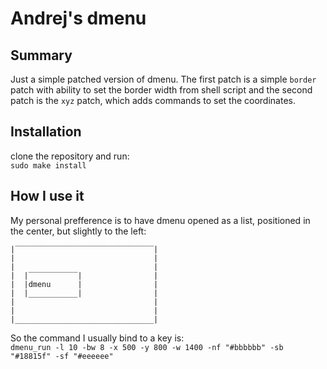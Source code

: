 # Andrej's dmenu

## Summary
Just a simple patched version of dmenu. The first patch is a simple ```border``` patch with ability to set the border width from shell script and the second patch is the ```xyz``` patch, which adds commands to set the coordinates.
## Installation
clone the repository and run:<br/>
```sudo make install```
## How I use it
My personal prefference is to have dmenu opened as a list, positioned in the center, but slightly to the left:<br/>
```
|‾‾‾‾‾‾‾‾‾‾‾‾‾‾‾‾‾‾‾‾‾‾‾‾‾‾‾‾‾‾‾|
|                               |
|                               |
|  |‾‾‾‾‾‾‾‾‾‾‾|                |
|  |dmenu      |                |
|  |___________|                |
|                               |
|                               |
|_______________________________|
```
So the command I usually bind to a key is:<br/>
```dmenu_run -l 10 -bw 8 -x 500 -y 800 -w 1400 -nf "#bbbbbb" -sb "#18815f" -sf "#eeeeee"```
